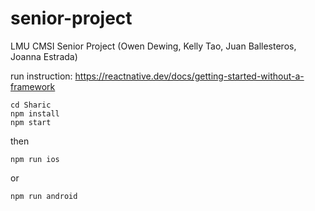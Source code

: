 # senior-project

LMU CMSI Senior Project (Owen Dewing, Kelly Tao, Juan Ballesteros, Joanna Estrada)

run instruction: https://reactnative.dev/docs/getting-started-without-a-framework

```shell
cd Sharic
npm install
npm start
```

then

```shell
npm run ios
```

or

```shell
npm run android
```
